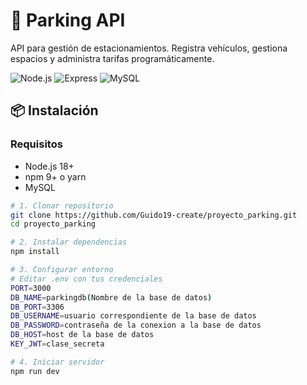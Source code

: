 # 🚗 Parking API 

API para gestión de estacionamientos. Registra vehículos, gestiona espacios y administra tarifas programáticamente.

![Node.js](https://img.shields.io/badge/Node.js-18+-339933?logo=node.js)
![Express](https://img.shields.io/badge/Express-4.x-000000?logo=express)
![MySQL](https://img.shields.io/badge/MySQL-8.0-4479A1?logo=mysql&logoColor=white)

## 📦 Instalación

### Requisitos
- Node.js 18+
- npm 9+ o yarn
- MySQL

```bash
# 1. Clonar repositorio
git clone https://github.com/Guido19-create/proyecto_parking.git
cd proyecto_parking

# 2. Instalar dependencias
npm install

# 3. Configurar entorno
# Editar .env con tus credenciales
PORT=3000
DB_NAME=parkingdb(Nombre de la base de datos)
DB_PORT=3306
DB_USERNAME=usuario correspondiente de la base de datos
DB_PASSWORD=contraseña de la conexion a la base de datos
DB_HOST=host de la base de datos
KEY_JWT=clase_secreta

# 4. Iniciar servidor
npm run dev
